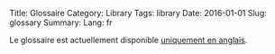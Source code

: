 Title: Glossaire
Category: Library
Tags: library
Date: 2016-01-01
Slug: glossary
Summary:
Lang: fr


Le glossaire est actuellement disponible [uniquement en anglais](/en/library/glossary).
